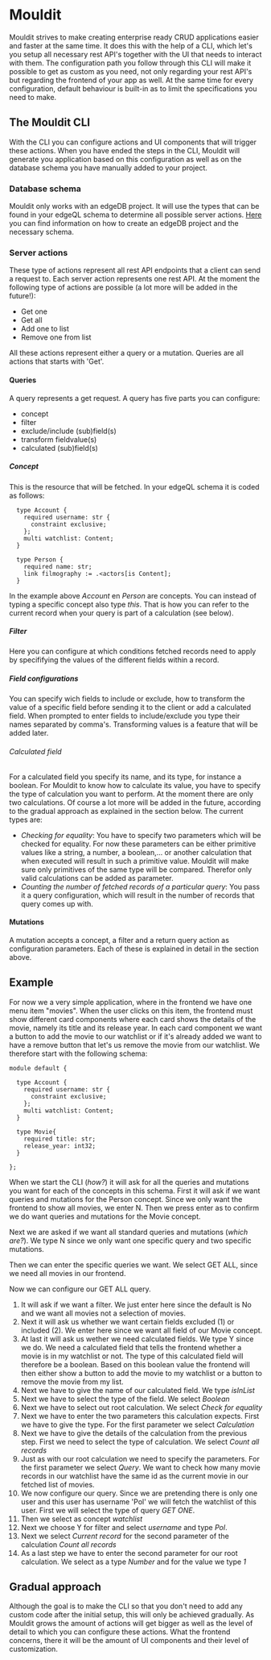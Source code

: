 <h1>Mouldit</h1>
<p>Mouldit strives to make creating enterprise ready CRUD applications easier and faster at the same time. It does this with the help of a CLI, which let's you setup all necessary rest API's together with the UI that needs to interact with them. The configuration path you follow through this CLI will make it possible to get as custom as you need, not only regarding your rest API's but regarding the frontend of your app as well. At the same time for every configuration, default behaviour is built-in as to limit the specifications you need to make.</p>
<h2>The Mouldit CLI</h2>
<p>With the CLI you can configure actions and UI components that will trigger these actions. When you have ended the steps in the CLI, Mouldit will generate you application based on this configuration as well as on the database schema you have manually added to your project.</p>
<h3>Database schema</h3>
Mouldit only works with an edgeDB project. It will use the types that can be found in your edgeQL schema to determine all possible server actions. <a href="https://www.edgedb.com">Here</a> you can find information on how to create an edgeDB project and the necessary schema.
<h3>Server actions</h3>
<p>These type of actions represent all rest API endpoints that a client can send a request to. Each server action represents one rest API. At the moment the following type of actions are possible (a lot more will be added in the future!):
<ul>
 <li>Get one</li>
 <li>Get all</li>
 <li>Add one to list</li>
 <li>Remove one from list</li>
</ul>
All these actions represent either a query or a mutation. Queries are all actions that starts with 'Get'.
</p>
<h4>Queries</h4>
<p>A query represents a get request. A query has five parts you can configure:
<ul>
 <li>concept</li>
 <li>filter</li>
 <li>exclude/include (sub)field(s)</li>
 <li>transform fieldvalue(s)</li>
 <li>calculated (sub)field(s)</li>
</ul>
</p>
<h5>Concept</h5>
<p>
 This is the resource that will be fetched. In your edgeQL schema it is coded as follows:
 
```
  type Account {
    required username: str {
      constraint exclusive;
    };
    multi watchlist: Content;
  }

  type Person {
    required name: str;
    link filmography := .<actors[is Content];
  }
```

In the example above <i>Account</i> en <i>Person</i> are concepts. You can instead of typing a specific concept also type <i>this</i>. That is how you can refer to the current record when your query is part of a calculation (see below).
</p>
<h5>Filter</h5>
<p>
 Here you can configure at which conditions fetched records need to apply by specififying the values of the different fields within a record.
</p>
<h5>Field configurations</h5>
<p>
 You can specify wich fields to include or exclude, how to transform the value of a specific field before sending it to the client or add a calculated field. When prompted to enter fields to include/exclude you type their names separated by comma's. Transforming values is a feature that will be added later. 
</p>
<h6>Calculated field</h6>
<p>
 For a calculated field you specify its name, and its type, for instance a boolean. For Mouldit to know how to calculate its value, you have to specify the type of calculation you want to perform. At the moment there are only two calculations. Of course a lot more will be added in the future, according to the gradual approach as explained in the section below. The current types are:
 <ul>
  <li><i>Checking for equality</i>: You have to specify two parameters which will be checked for equality. For now these parameters can be either primitive values like a string, a number, a boolean,... or another calculation that when executed will result in such a primitive value. Mouldit will make sure only primitives of the same type will be compared. Therefor only valid calculations can be added as parameter. </li>
  <li><i>Counting the number of fetched records of a particular query</i>: You pass it a query configuration, which will result in the number of records that query comes up with.</li>
 </ul>
</p>
<h4>Mutations</h4>
A mutation accepts a concept, a filter and a return query action as configuration parameters. Each of these is explained in detail in the section above.
<h2>Example</h2>
<p>For now we a very simple application, where in the frontend we have one menu item "movies". When the user clicks on this item, the frontend must show different card components where each card shows the details of the movie, namely its title and its release year. In each card component we want a button to add the movie to our watchlist or if it's already added we want to have a remove button that let's us remove the movie from our watchlist.
We therefore start with the following schema:</p>

```
module default {

  type Account {
    required username: str {
      constraint exclusive;
    };
    multi watchlist: Content;
  }

  type Movie{
    required title: str;
    release_year: int32;
  }
  
};
```

<p>When we start the CLI (<i>how?</i>) it will ask for all the queries and mutations you want for each of the concepts in this schema. First it will ask if we want queries and mutations for the Person concept. Since we only want the frontend to show all movies, we enter N. Then we press enter as to confirm we do want queries and mutations for the Movie concept.</p>
<p>Next we are asked if we want all standard queries and mutations (<i>which are?</i>). We type N since we only want one specific query and two specific mutations.</p>
<p>Then we can enter the specific queries we want. We select GET ALL, since we need all movies in our frontend.</p>
<p>Now we can configure our GET ALL query. 
<ol>
 <li>It will ask if we want a filter. We just enter here since the default is No and we want all movies not a selection of movies.</li>
 <li>Next it will ask us whether we want certain fields excluded (1) or included (2). We enter here since we want all field of our Movie concept.</li>
 <li>At last it will ask us wether we need calculated fields. We type Y since we do. We need a calculated field that tells the frontend whether a movie is in my watchlist or not. The type of this calculated field will therefore be a boolean. Based on this boolean value the frontend will then either show a button to add the movie to my watchlist or a button to remove the movie from my list.</li>
 <li>Next we have to give the name of our calculated field. We type <i>isInList</i></li>
 <li>Next we have to select the type of the field. We select <i>Boolean</i></li>
 <li>Next we have to select out root calculation. We select <i>Check for equality</i></li>
 <li>Next we have to enter the two parameters this calculation expects. First we have to give the type. For the first parameter we select <i>Calculation</i></li>
 <li>Next we have to give the details of the calculation from the previous step. First we need to select the type of calculation. We select <i>Count all records</i></li>
 <li>Just as with our root calculation we need to specify the parameters. For the first parameter we select <i>Query</i>. We want to check how many movie records in our watchlist have the same id as the current movie in our fetched list of movies. </li>
 <li>We now configure our query. Since we are pretending there is only one user and this user has username 'Pol' we will fetch the watchlist of this user. First we will select the type of query <i>GET ONE</i>.</li>
 <li>Then we select as concept <i>watchlist</i></li>
 <li> Next we choose Y for filter and select <i>username</i> and type <i>Pol</i>.</li>
 <li>Next we select <i>Current record</i> for the second parameter of the calculation <i>Count all records</i></li>
 <li>As a last step we have to enter the second parameter for our root calculation. We select as a type <i>Number</i> and for the value we type <i>1</i></li>
</ol>
</p>
<h2>Gradual approach</h2>
<p>Although the goal is to make the CLI so that you don't need to add any custom code after the initial setup, this will only be achieved gradually. As Mouldit grows the amount of actions will get bigger as well as the level of detail to which you can configure these actions. What the frontend concerns, there it will be the amount of UI components and their level of customization.</p>
